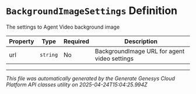 # `BackgroundImageSettings` Definition

The settings to Agent Video background image

| Property | Type | Required | Description |
|----------|------|----------|-------------|
| url | `string` | No | BackgroundImage URL for agent video settings |

---

*This file was automatically generated by the Generate Genesys Cloud Platform API classes utility on 2025-04-24T15:04:25.994Z*
